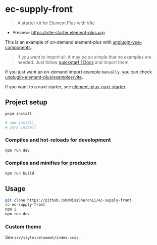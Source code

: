 # ec-supply-front

> A starter kit for Element Plus with Vite

- Preview: <https://vite-starter.element-plus.org>

This is an example of on-demand element-plus with [unplugin-vue-components](https://github.com/antfu/unplugin-vue-components).

> If you want to import all, it may be so simple that no examples are needed. Just follow [quickstart | Docs](https://element-plus.org/zh-CN/guide/quickstart.html) and import them.

If you just want an on-demand import example `manually`, you can check [unplugin-element-plus/examples/vite](https://github.com/element-plus/unplugin-element-plus/tree/main/examples/vite).

If you want to a nuxt starter, see [element-plus-nuxt-starter](https://github.com/element-plus/element-plus-nuxt-starter/).

## Project setup

```bash
pnpm install

# npm install
# yarn install
```

### Compiles and hot-reloads for development

```bash
npm run dev
```

### Compiles and minifies for production

```bash
npm run build
```

## Usage

```bash
git clone https://github.com/MissSharonLi/ec-supply-front
cd ec-supply-front
npm i
npm run dev
```

### Custom theme

See `src/styles/element/index.scss`.
